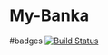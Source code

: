 # My-Banka

#badges
[![Build Status](https://travis-ci.com/chibytez/My-Banka.svg?branch=develop)](https://travis-ci.com/chibytez/My-Banka)

